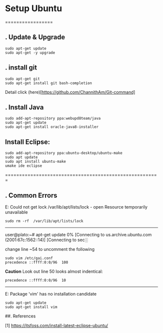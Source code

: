 # Setup Ubuntu
=================

## . Update & Upgrade

```
sudo apt-get update
sudo apt-get -y upgrade
```

## . install git

```
sudo apt-get git
sudo apt-get install git bash-completion
```
Detail click (here)[https://github.com/ChannithAm/Git-command]

## . Install Java

```
sudo add-apt-repository ppa:webupd8team/java
sudo apt-get update
sudo apt-get install oracle-java8-installer
```

Install Eclipse:
-----------------
```
sudo add-apt-repository ppa:ubuntu-desktop/ubuntu-make
sudo apt update
sudo apt install ubuntu-make
umake ide eclipse
```



=======================================================

## . Common Errors

E: Could not get lock /var/lib/apt/lists/lock - open Resource temporarily unavailable

```
sudo rm -rf  /var/lib/apt/lists/lock
```
-------------------------------------------------------
user@plato:~# apt-get update
0% [Connecting to us.archive.ubuntu.com (2001:67c:1562::14)] [Connecting to sec░

change line ~54 to uncomment the following
```
sudo vim /etc/gai.conf
precedence ::ffff:0:0/96  100
```

**Caution** Look out line 50 looks almost indentical:
```
precedence ::ffff:0:0/96  10
```

--------------------------------------------------------
E: Package 'vim' has no installation candidate
```
sudo apt-get update
sudo apt-get install vim
```

##. References

[1] https://itsfoss.com/install-latest-eclipse-ubuntu/
